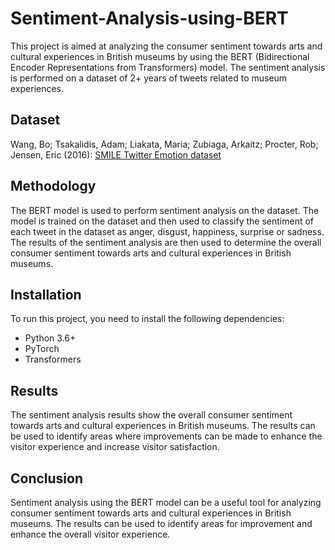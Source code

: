 # Sentiment-Analysis-using-BERT

This project is aimed at analyzing the consumer sentiment towards arts and cultural experiences in British museums by using the BERT (Bidirectional Encoder Representations from Transformers) model. The sentiment analysis is performed on a dataset of 2+ years of tweets related to museum experiences.

## Dataset 

Wang, Bo; Tsakalidis, Adam; Liakata, Maria; Zubiaga, Arkaitz; Procter, Rob; Jensen, Eric (2016): [SMILE Twitter Emotion dataset](https://doi.org/10.6084/m9.figshare.3187909.v2)

## Methodology

The BERT model is used to perform sentiment analysis on the dataset. The model is trained on the dataset and then used to classify the sentiment of each tweet in the dataset as anger, disgust, happiness, surprise or sadness. The results of the sentiment analysis are then used to determine the overall consumer sentiment towards arts and cultural experiences in British museums.

## Installation
To run this project, you need to install the following dependencies:

* Python 3.6+
* PyTorch
* Transformers

## Results
The sentiment analysis results show the overall consumer sentiment towards arts and cultural experiences in British museums. The results can be used to identify areas where improvements can be made to enhance the visitor experience and increase visitor satisfaction.

## Conclusion
Sentiment analysis using the BERT model can be a useful tool for analyzing consumer sentiment towards arts and cultural experiences in British museums. The results can be used to identify areas for improvement and enhance the overall visitor experience.
